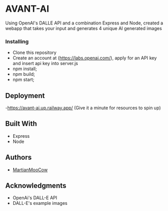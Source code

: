# AVANT-AI
Using OpenAI's DALLE API and a combination Express and Node, created a webapp that takes your input and generates 4 unique AI generated images

### Installing

- Clone this repository
- Create an account at (https://labs.openai.com/), apply for an API key and insert api key into server.js
- npm install;
- npm build;
- npm start;

## Deployment

-https://avant-ai.up.railway.app/
(Give it a minute for resources to spin up)

## Built With

* Express
* Node
 

## Authors

* [MartianMooCow](https://github.com/MartianMooCow)

## Acknowledgments

* OpenAi's DALL-E API 
* DALL-E's example images




